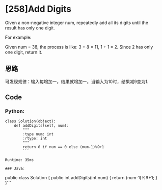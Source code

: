 # [258]Add Digits

Given a non-negative integer num, repeatedly add all its digits until the result has only one digit.

For example:

Given num = 38, the process is like: 3 + 8 = 11, 1 + 1 = 2. Since 2 has only one digit, return it.


## 思路
可发现规律：输入每增加一，结果就增加一。当输入为10时，结果减9变为1.

## Code

### Python:
```
class Solution(object):
    def addDigits(self, num):
        """
        :type num: int
        :rtype: int
        """
        return 0 if num == 0 else (num-1)%9+1
        ```
        
Runtime: 35ms

### Java:
```
public class Solution {
    public int addDigits(int num) {
        return (num-1)%9+1;
    }
}```
